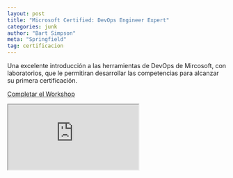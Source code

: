 ```yaml
---
layout: post
title: "Microsoft Certified: DevOps Engineer Expert"
categories: junk
author: "Bart Simpson"
meta: "Springfield"
tag: certificacion
---
```


Una excelente introducción a las herramientas de DevOps de Mircosoft, con laboratorios, que le permitiran desarrollar las competencias para alcanzar su primera certificación. 

[Completar el Workshop](https://docs.microsoft.com/en-us/learn/certifications/devops-engineer/)

<div class="embed-responsive embed-responsive-16by9">
  <iframe class="embed-responsive-item" src="https://docs.microsoft.com/en-us/learn/certifications/devops-engineer" allowfullscreen></iframe>
</div>